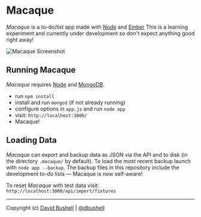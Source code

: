 Macaque
========

*Macaque* is a to-do/list app made with [Node](http://nodejs.org/) and [Ember](http://emberjs.com/) This is a learning experiment and currently under development so don't expect anything good right away!

![Macaque Screenshot](https://raw.github.com/dbushell/Macaque/master/public/img/screenshot.png)

## Running Macaque

*Macaque* requires [Node](http://nodejs.org/) and [MongoDB](http://www.mongodb.org/).

* run `npm install`
* install and run `mongod` (if not already running)
* configure options in `app.js` and run `node app`
* visit: `http://localhost:3000/`
* Macaque!

## Loading Data

*Macaque* can export and backup data as JSON via the API and to disk (in the directory `.macaque/` by default). To load the most recent backup launch with `node app --backup`. The backup files in this repository include the development to-do lists — Macaque is now self-aware!

To reset *Macaque* with test data visit: `http://localhost:3000/api/import/fixtures`

* * *

Copyright (c) [David Bushell](http://dbushell.com) | [@dbushell](http://twitter.com/dbushell)
